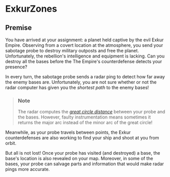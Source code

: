 # ExkurZones

## Premise

You have arrived at your assignment: a planet held captive by the evil Exkur
Empire. Observing from a covert location at the atmosphere, you send your
sabotage probe to destroy military outposts and free the planet. Unfortunately,
the rebellion's intelligence and equipment is lacking. Can you destroy all the
bases before the The Empire's counterdefense detects your presence?

In every turn, the sabotage probe sends a radar ping to detect how far away the
enemy bases are. Unfortunately, you are not sure whether or not the radar
computer has given you the _shortest path_ to the enemy bases!

> ### Note
>
> The radar computes the [_great circle distance_](https://en.wikipedia.org/wiki/Great-circle_distance)
> between your probe and the bases. However, faulty instrumentation means
> sometimes it returns the major arc instead of the minor arc of the great
> circle!

Meanwhile, as your probe travels between points, the Exkur counterdefenses are
also working to find your ship and shoot at you from orbit.

But all is not lost! Once your probe has visited (and destroyed) a base, the
base's location is also revealed on your map. Moreover, in some of the bases,
your probe can salvage parts and information that would make radar pings more
accurate.
